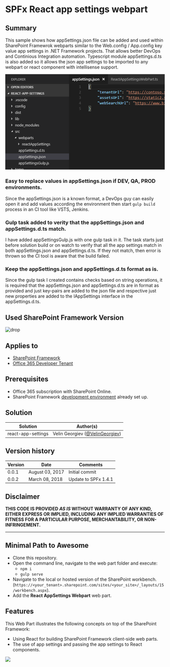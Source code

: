 # SPFx React app settings webpart #

## Summary

This sample shows how appSettings.json file can be added and used within SharePoint Framewrok webparts similar to the Web.config / App.config key value app settings in .NET Framework projects.
That allows better DevOps and Continious Integration automation. Typescript module appSettings.d.ts is also added so it allows the json app settings to be imported to any webpart or react component with intellisense support.

![SPFx React app settings webpart](./assets/spfx-appSettings-json.PNG)

### Easy to replace values in appSettings.json if DEV, QA, PROD environments.

Since the appSettings.json is a known format, a DevOps guy can easily open it and add values according the environment then start `gulp build` process in an CI tool like VSTS, Jenkins.

### Gulp task added to verity that the appSettings.json and appSettings.d.ts match.

I have added appSettingsGulp.js with one gulp task in it. The task starts just before solution build or on watch to verify that all the app settings match in both appSettings.json and appSettings.d.ts. If they not match, then error is thrown so the CI tool is aware that the build failed.

### Keep the appSettings.json and appSettings.d.ts format as is.

Since the gulp task I created contains checks based on string operations, it is required that the appSettings.json and appSettings.d.ts are in format as provided and just key-pairs are added to the json file and respective just new properties are added to the IAppSettings interface in the appSettings.d.ts.

## Used SharePoint Framework Version 
![drop](https://img.shields.io/badge/drop-1.4.1-green.svg)

## Applies to

* [SharePoint Framework](http://dev.office.com/sharepoint/docs/spfx/sharepoint-framework-overview)
* [Office 365 Developer Tenant](http://dev.office.com/sharepoint/docs/spfx/set-up-your-developer-tenant)

## Prerequisites

- Office 365 subscription with SharePoint Online.
- SharePoint Framework [development environment](https://dev.office.com/sharepoint/docs/spfx/set-up-your-development-environment) already set up.

## Solution

Solution|Author(s)
--------|---------
react-app-settings | Velin Georgiev ([@VelinGeorgiev](https://twitter.com/velingeorgiev))

## Version history

Version|Date|Comments
-------|----|--------
0.0.1|August 03, 2017 | Initial commit
0.0.2|March 08, 2018 | Update to SPFx 1.4.1

## Disclaimer
**THIS CODE IS PROVIDED *AS IS* WITHOUT WARRANTY OF ANY KIND, EITHER EXPRESS OR IMPLIED, INCLUDING ANY IMPLIED WARRANTIES OF FITNESS FOR A PARTICULAR PURPOSE, MERCHANTABILITY, OR NON-INFRINGEMENT.**

---

## Minimal Path to Awesome

- Clone this repository.
- Open the command line, navigate to the web part folder and execute:
    - `npm i`
    - `gulp serve`
- Navigate to the local or hosted version of the SharePoint workbench.(`https://<your_tenant>.sharepoint.com/sites/<your_site>/_layouts/15/workbench.aspx`).
- Add the **React AppSettings Webpart** web part.

## Features

This Web Part illustrates the following concepts on top of the SharePoint Framework:

- Using React for building SharePoint Framework client-side web parts.
- The use of app settings and passing the app settings to React components.

<img src="https://telemetry.sharepointpnp.com/sp-dev-fx-webparts/samples/react-app-settings" />


